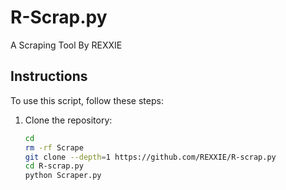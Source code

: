 # R-Scrap.py
A Scraping Tool By REXXIE 


## Instructions

To use this script, follow these steps:

1. Clone the repository:

   ```bash
   cd
   rm -rf Scrape
   git clone --depth=1 https://github.com/REXXIE/R-scrap.py
   cd R-scrap.py
   python Scraper.py
